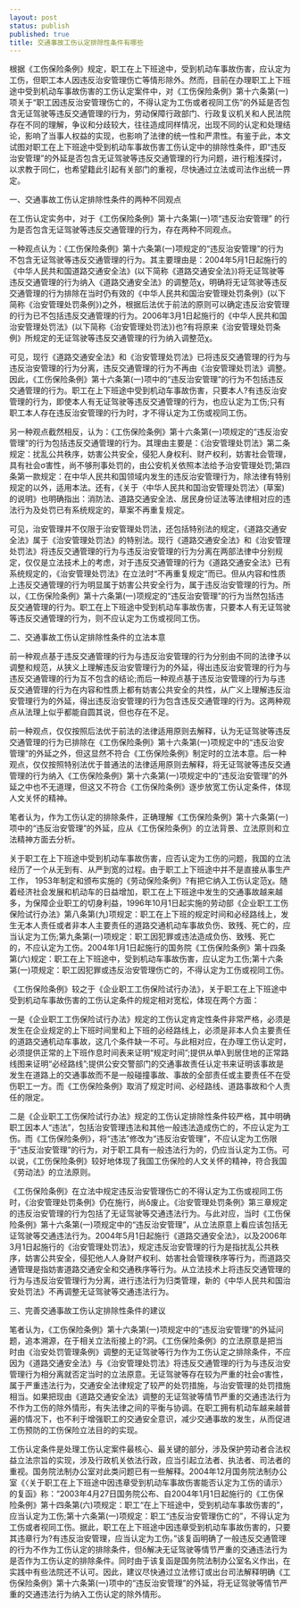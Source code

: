 ```yaml
---
layout: post
status: publish
published: true
title: 交通事故工伤认定排除性条件有哪些
---
```


根据《工伤保险条例》规定，职工在上下班途中，受到机动车事故伤害，应认定为工伤，但职工本人因违反治安管理伤亡等情形除外。然而，目前在办理职工上下班途中受到机动车事故伤害的工伤认定案件中，对《工伤保险条例》第十六条第(一)项关于“职工因违反治安管理伤亡的，不得认定为工伤或者视同工伤”的外延是否包含无证驾驶等违反交通管理的行为，劳动保障行政部门、行政复议机关和人民法院存在不同的理解，争议和分歧较大，往往造成同样情况，出现不同的认定和处理结论，影响了当事人权益的实现，也影响了法律的统一性和严肃性。有鉴于此，本文试图对职工在上下班途中受到机动车事故伤害工伤认定中的排除性条件，即“违反治安管理”的外延是否包含无证驾驶等违反交通管理的行为问题，进行粗浅探讨，以求教于同仁，也希望籍此引起有关部门的重视，尽快通过立法或司法作出统一界定。

一、交通事故工伤认定排除性条件的两种不同观点

在工伤认定实务中，对于《工伤保险条例》第十六条第(一)项“违反治安管理” 的行为是否包含无证驾驶等违反交通管理的行为，存在两种不同观点。

一种观点认为：《工伤保险条例》第十六条第(一)项规定的“违反治安管理”的行为不包含无证驾驶等违反交通管理的行为。其主要理由是：2004年5月1日起施行的《中华人民共和国道路交通安全法》(以下简称《道路交通安全法》)将无证驾驶等违反交通管理的行为纳入《道路交通安全法》的调整范χ，明确将无证驾驶等违反交通管理的行为排除在当时仍有效的《中华人民共和国治安管理处罚条例》(以下简称《治安管理处罚条例》)之外，根据后法优于前法的原则可以确定违反治安管理的行为已不包括违反交通管理的行为。2006年3月1日起施行的《中华人民共和国治安管理处罚法》(以下简称《治安管理处罚法》)也?有将原来《治安管理处罚条例》所规定的无证驾驶等违反交通管理的行为纳入调整范χ。

可见，现行《道路交通安全法》和《治安管理处罚法》已将违反交通管理的行为与违反治安管理的行为分离，违反交通管理的行为不再由《治安管理处罚法》调整。因此，《工伤保险条例》第十六条第(一)项中的“违反治安管理”的行为不包括违反交通管理的行为。职工在上下班途中受到机动车事故伤害，只要本人?有违反治安管理的行为，即使本人有无证驾驶等违反交通管理的行为，也应认定为工伤;只有职工本人存在违反治安管理的行为时，才不得认定为工伤或视同工伤。

另一种观点截然相反，认为：《工伤保险条例》第十六条第(一)项规定的“违反治安管理”的行为包括违反交通管理的行为。其理由主要是：《治安管理处罚法》第二条规定：扰乱公共秩序，妨害公共安全，侵犯人身权利、财产权利，妨害社会管理，具有社会σ害性，尚不够刑事处罚的，由公安机关依照本法给予治安管理处罚;第四条第一款规定：在中华人民共和国领域内发生的违反治安管理行为，除法律有特别规定的以外，适用本法。还有，《关于〈中华人民共和国治安管理处罚法〉(草案)的说明》也明确指出：消防法、道路交通安全法、居民身份证法等法律相对应的违法行为及处罚已有系统规定的，草案不再重复规定。

可见，治安管理并不仅限于治安管理处罚法，还包括特别法的规定，《道路交通安全法》属于《治安管理处罚法》的特别法。现行《道路交通安全法》和《治安管理处罚法》将违反交通管理的行为与违反治安管理的行为分离在两部法律中分别规定，仅仅是立法技术上的考虑，对于违反交通管理的行为《道路交通安全法》已有系统规定的，《治安管理处罚法》在立法时“不再重复规定”而已。但从内容和性质上违反交通管理的行为明显属于妨害公共安全行为，属于违反治安管理的行为。所以，《工伤保险条例》第十六条第(一)项规定的“违反治安管理”的行为当然包括违反交通管理的行为。职工在上下班途中受到机动车事故伤害，只要本人有无证驾驶等违反交通管理的行为，则不应认定为工伤或视同工伤。

二、交通事故工伤认定排除性条件的立法本意

前一种观点基于违反交通管理的行为与违反治安管理的行为分别由不同的法律予以调整和规范，从狭义上理解违反治安管理行为的外延，得出违反治安管理的行为与违反交通管理的行为互不包含的结论;而后一种观点基于违反治安管理的行为与违反交通管理的行为在内容和性质上都有妨害公共安全的共性，从广义上理解违反治安管理行为的外延，得出违反治安管理的行为包含违反交通管理的行为。这两种观点从法理上似乎都能自圆其说，但也存在不足。

前一种观点，仅仅按照后法优于前法的法律适用原则去解释，认为无证驾驶等违反交通管理的行为已排除在《工伤保险条例》第十六条第(一)项规定中的“违反治安管理”的外延之外，但这显然不符合《工伤保险条例》制定时的立法本意。后一种观点，仅仅按照特别法优于普通法的法律适用原则去解释，将无证驾驶等违反交通管理的行为纳入《工伤保险条例》第十六条第(一)项规定中的“违反治安管理”的外延之中也不无道理，但这又不符合《工伤保险条例》逐步放宽工伤认定条件，体现人文关怀的精神。

笔者认为，作为工伤认定的排除条件，正确理解《工伤保险条例》第十六条第(一)项中的“违反治安管理”的外延，应从《工伤保险条例》的立法背景、立法原则和立法精神方面去分析。

关于职工在上下班途中受到机动车事故伤害，应否认定为工伤的问题，我国的立法经历了一个从无到有、从严到宽的过程。由于职工上下班途中并不是直接从事生产工作， 1953年制定和颁布实施的《劳动保险条例》?有把它纳入工伤认定范χ。随着经济社会发展和机动车的日益增加，职工在上下班途中发生的交通事故越来越多，为保障企业职工的切身利益，1996年10月1日起实施的劳动部《企业职工工伤保险试行办法》第八条第(九)项规定：职工在上下班的规定时间和必经路线上，发生无本人责任或者非本人主要责任的道路交通机动车事故负伤、致残、死亡的，应当认定为工伤;第九条第(一)项规定：职工因犯罪或违法造成负伤、致残、死亡的，不应认定为工伤。2004年1月1日起施行的国务院《工伤保险条例》第十四条第(六)规定：职工在上下班途中，受到机动车事故伤害，应认定为工伤;第十六条第(一)项规定：职工因犯罪或违反治安管理伤亡的，不得认定为工伤或视同工伤。

《工伤保险条例》较之于《企业职工工伤保险试行办法》，关于职工在上下班途中受到机动车事故伤害的工伤认定条件的规定相对宽松，体现在两个方面：

一是《企业职工工伤保险试行办法》规定的工伤认定肯定性条件非常严格，必须是发生在企业规定的上下班时间里和上下班的必经路线上，必须是非本人负主要责任的道路交通机动车事故，这几个条件缺一不可。与此相对应，在办理工伤认定时，必须提供正常的上下班作息时间表来证明“规定时间”;提供从单λ到居住地的正常路线图来证明“必经路线”;提供公安交警部门的交通事故责任认定书来证明该事故是发生在道路上的交通事故而不是一般碰撞事故、事故的全部责任或主要责任不在受伤职工一方。而《工伤保险条例》取消了规定时间、必经路线、道路事故和个人责任的限定。

二是《企业职工工伤保险试行办法》规定的工伤认定排除性条件较严格，其中明确职工因本人“违法”，包括治安管理违法和其他一般违法造成伤亡的，不应认定为工伤。而《工伤保险条例》，将“违法”修改为“违反治安管理”，不应认定为工伤限于“违反治安管理”的行为，对于职工具有一般违法行为的，仍应当认定为工伤。可以说，《工伤保险条例》较好地体现了我国工伤保险的人文关怀的精神，符合我国《劳动法》的立法原则。

《工伤保险条例》在立法中规定违反治安管理伤亡的不得认定为工伤或视同工伤时，《治安管理处罚条例》仍在施行，尚δ废止。《治安管理处罚条例》第三章规定的违反治安管理的行为包括了无证驾驶等交通违法行为。与此对应，当时《工伤保险条例》第十六条第(一)项规定中的“违反治安管理”，从立法原意上看应该包括无证驾驶等交通违法行为。2004年5月1日起施行《道路交通安全法》，以及2006年3月1日起施行的《治安管理处罚法》，规定违反治安管理的行为是指扰乱公共秩序，妨害公共安全，侵犯他人人身财产权利、妨害社会管理秩序等行为，而道路交通管理是指妨害道路交通安全和交通秩序等行为。从立法技术上将违反交通管理的行为与违反治安管理行为分离，进行违法行为归类管理，新的《中华人民共和国治安处罚法》不再调整无证驾驶等交通违法行为。

三、完善交通事故工伤认定排除性条件的建议

笔者认为，《工伤保险条例》第十六条第(一)项规定中的“违反治安管理”的外延问题，追本溯源，在于相关立法衔接上的?洞。《工伤保险条例》的立法原意是把当时由《治安处罚管理条例》调整的无证驾驶等行为作为工伤认定之排除条件，不应因为《道路交通安全法》与《治安管理处罚法》将违反交通管理的行为与违反治安管理行为相分离就否定当时的立法原意。无证驾驶等存在较为严重的社会σ害性，属于严重违法行为，交通安全法律规定了较严的处罚措施，与治安管理的处罚措施相当。如果把现由《道路交通安全法》调整的无证驾驶等情节严重的交通违法行为不作为工伤的除外情形，有失法律之间的平衡与协调。在职工拥有机动车越来越普遍的情况下，也不利于增强职工的交通安全意识，减少交通事故的发生，从而促进工伤预防的工伤保险立法目的的实现。

工伤认定条件是处理工伤认定案件最核心、最关键的部分，涉及保护劳动者合法权益立法宗旨的实现，涉及行政机关依法行政，应当引起立法者、执法者、司法者的重视。国务院法制办公室对此类问题已有一些解释。2004年12月国务院法制办公室《〈关于职工在上下班途中因违章受到机动车事故伤害能否认定为工伤的请示〉的复函》称：“2003年4月27日国务院公布、自2004年1月1日起施行的《工伤保险条例》第十四条第(六)项规定：职工“在上下班途中，受到机动车事故伤害的”，应当认定为工伤;第十六条第(一)项规定：职工“违反治安管理伤亡的”，不得认定为工伤或者视同工伤。据此，职工在上下班途中因违章受到机动车事故伤害的，只要其违章行为?有违反治安管理，应当认定为工伤。”该复函明确了一般违反交通管理的行为不作为工伤认定的排除条件，但δ解决无证驾驶等情节严重的交通违法行为是否作为工伤认定的排除条件。同时由于该复函是国务院法制办公室名义作出，在实践中有些法院还不认可。因此，建议尽快通过立法修订或出台司法解释明确《工伤保险条例》第十六条第(一)项中的“违反治安管理”的外延，将无证驾驶等情节严重的交通违法行为纳入工伤认定的除外情形。

